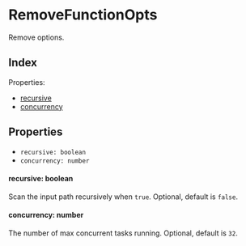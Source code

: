 
# RemoveFunctionOpts


Remove options.

## Index



Properties:

- [recursive](#recursive)
- [concurrency](#concurrency)



## Properties

- `recursive: boolean`
- `concurrency: number`


#### recursive: boolean

Scan the input path recursively when `true`. Optional, default is `false`.






#### concurrency: number

The number of max concurrent tasks running. Optional, default is `32`.





